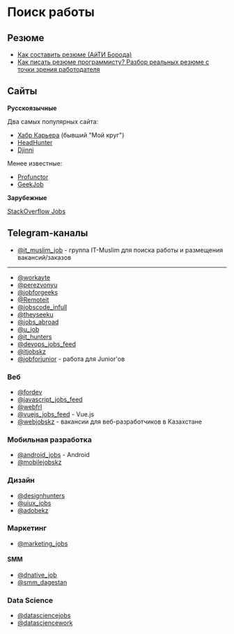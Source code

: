 # Поиск работы

## Резюме

- [Как составить резюме (АйТИ Борода)](https://www.youtube.com/watch?v=5O2dWO4HejE)
- [Как писать резюме программисту? Разбор реальных резюме с точки зрения работодателя](https://www.youtube.com/watch?v=XM-SR1uc3b8)

## Сайты

**Русскоязычные**

Два самых популярных сайта:

- [Хабр Карьера](https://career.habr.com) (бывший "Мой круг")
- [HeadHunter](https://hh.ru)
- [Djinni](djinni.co)

Менее известные:

- [Profunctor](https://profunctor.io)
- [GeekJob](https://geekjob.ru)

**Зарубежные**

[StackOverflow Jobs](https://stackoverflow.com/jobs)

## Telegram-каналы

- [@it_muslim_job](https://t.me/it_muslim_job) - группа IT-Muslim для поиска работы и размещения вакансий/заказов

---

- [@workayte](https://t.me/workayte)
- [@perezvonyu](https://t.me/perezvonyu)
- [@jobforgeeks](https://t.me/)
- [@Remoteit](https://t.me/Remoteit)
- [@jobscode_infull](https://t.me/jobscode_infull)
- [@theyseeku](https://t.me/theyseeku)
- [@jobs_abroad](https://t.me/jobs_abroad)
- [@u_job](https://t.me/u_job)
- [@it_hunters](https://t.me/it_hunters)
- [@devops_jobs_feed](https://t.me/devops_jobs_feed)
- [@itjobskz](https://t.me/itjobskz)
- [@jobforjunior](https://t.me/jobforjunior) - работа для Junior'ов

### Веб

- [@fordev](https://t.me/fordev)
- [@javascript_jobs_feed](https://t.me/javascript_jobs_feed)
- [@webfrl](https://t.me/webfrl)
- [@vuejs_jobs_feed](https://t.me/vuejs_jobs_feed) - Vue.js
- [@webjobskz](https://t.me/webjobskz) - вакансии для веб-разработчиков в Казахстане

### Мобильная разработка

- [@android_jobs](https://t.me/android_jobs) - Android
- [@mobilejobskz](https://t.me/mobilejobskz)

### Дизайн

- [@designhunters](https://t.me/designhunters)
- [@uiux_jobs](https://t.me/uiux_jobs)
- [@adobekz](https://t.me/adobekz)

### Маркетинг

- [@marketing_jobs](https://t.me/marketing_jobs)

#### SMM

- [@dnative_job](https://t.me/dnative_job)
- [@smm_dagestan](https://t.me/smm_dagestan)

### Data Science

- [@datasciencejobs](https://t.me/datasciencejobs)
- [@datasciencework](https://t.me/datasciencework)
